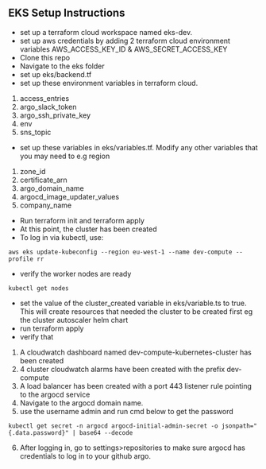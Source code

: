 ## EKS Setup Instructions
- set up a terraform cloud workspace named eks-dev.
- set up aws credentials by adding 2 terraform cloud environment variables AWS_ACCESS_KEY_ID & AWS_SECRET_ACCESS_KEY
- Clone this repo
- Navigate to the eks folder
- set up eks/backend.tf
- set up these environment variables in terraform cloud.

1. access_entries
2. argo_slack_token
3. argo_ssh_private_key
4. env
5. sns_topic

- set up these variables in eks/variables.tf. Modify any other variables that you may need to e.g region

1. zone_id
2. certificate_arn
3. argo_domain_name
4. argocd_image_updater_values
5. company_name

- Run terraform init and terraform apply
- At this point, the cluster has been created
- To log in via kubectl, use:

`aws eks update-kubeconfig --region eu-west-1 --name dev-compute --profile rr`

- verify the worker nodes are ready

 `kubectl get nodes`

- set the value of the cluster_created variable in eks/variable.ts to true. This will create resources that needed the cluster to be created first eg the cluster autoscaler helm chart
- run terraform apply
- verify that

1. A cloudwatch dashboard named dev-compute-kubernetes-cluster has been created
2. 4 cluster cloudwatch alarms have been created with the prefix dev-compute
3. A load balancer has been created with a port 443 listener rule pointing to the argocd service
4. Navigate to the argocd domain name.
5. use the username admin and run cmd below to get the password

`kubectl get secret -n argocd argocd-initial-admin-secret -o jsonpath="{.data.password}" | base64 --decode`

6. After logging in, go to settings>repositories to make sure argocd has credentials to log in to your github argo.
